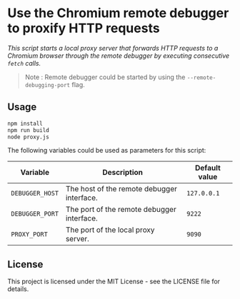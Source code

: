 # Use the Chromium remote debugger to proxify HTTP requests

_This script starts a local proxy server that forwards HTTP requests to a Chromium
browser through the remote debugger by executing consecutive `fetch` calls._

> Note : Remote debugger could be started by using the `--remote-debugging-port` flag.

## Usage

```sh
npm install
npm run build
node proxy.js
```

The following variables could be used as parameters for this script:

| Variable        | Description                                | Default value |
| --------------- | ------------------------------------------ | ------------- |
| `DEBUGGER_HOST` | The host of the remote debugger interface. | `127.0.0.1`   |
| `DEBUGGER_PORT` | The port of the remote debugger interface. | `9222`        |
| `PROXY_PORT`    | The port of the local proxy server.        | `9090`        |

## License

This project is licensed under the MIT License - see the LICENSE file for details.
